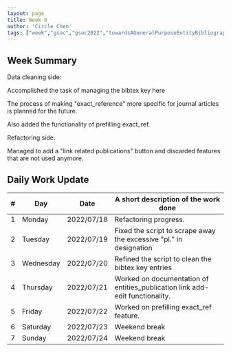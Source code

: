 ```yaml
---
layout: page
title: Week 6
author: 'Circle Chen'
tags: ["week","gsoc","gsoc2022","towardsAGeneralPurposeEntityBibliographyLinkingSystem","week#6","eval#1"]
---
```


## Week Summary

Data cleaning side:

Accomplished the task of managing the bibtex key here

The process of making "exact_reference" more specific for journal articles is planned for the future.

Also added the functionality of prefilling exact_ref.

Refactoring side:

Managed to add a "link related publications" button and discarded features that are not used anymore.

## Daily Work Update

|\#|Day|Date|A short description of the work done|  
|---	|---	|---	|---	|  
|1   	| Monday 	|   2022/07/18	| Refactoring progress.  |  
|2   	| Tuesday  	|   2022/07/19	| Fixed the script to scrape away the excessive "pl." in designation 	|  
|3   	| Wednesday |  2022/07/20 	| Refined the script to clean the bibtex key entries |  
|4   	| Thursday  |   2022/07/21	| Worked on documentation of entities_publication link add-edit functionality. |  
|5   	| Friday  	|   2022/07/22	| Worked on prefilling exact_ref feature. |  
|6   	| Saturday  |  2022/07/23	| Weekend break |  
|7   	| Sunday  	|   2022/07/24	| Weekend break |  
